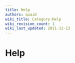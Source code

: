```yaml
---
title: Help
authors: quaid
wiki_title: Category:Help
wiki_revision_count: 1
wiki_last_updated: 2011-12-13
---
```


# Help

